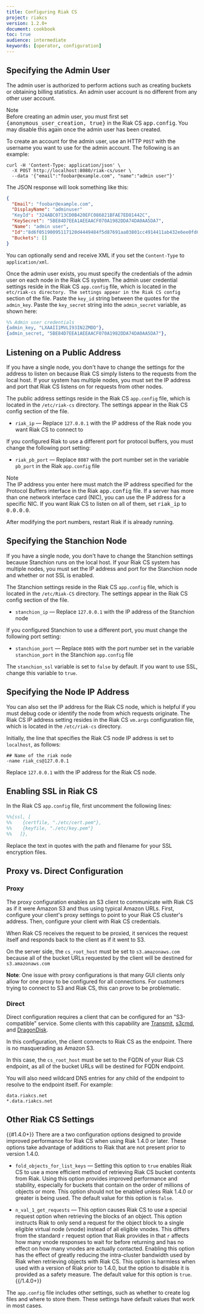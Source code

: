 ```yaml
---
title: Configuring Riak CS
project: riakcs
version: 1.2.0+
document: cookbook
toc: true
audience: intermediate
keywords: [operator, configuration]
---
```


## Specifying the Admin User

The admin user is authorized to perform actions such as creating buckets or obtaining billing statistics. An admin user account is no different from any other user account.

<div class="note"><div class="title">Note</div>
Before creating an admin user, you must first set <tt>{anonymous_user_creation, true}</tt> in the Riak CS <tt>app.config</tt>. You may disable this again once the admin user has been created.
</div>

To create an account for the admin user, use an HTTP `POST` with the username you want to use for the admin account. The following is an example:

```curl
curl -H 'Content-Type: application/json' \
  -X POST http://localhost:8080/riak-cs/user \
  --data '{"email":"foobar@example.com", "name":"admin user"}'
```

The JSON response will look something like this:

```json
{
  "Email": "foobar@example.com",
  "DisplayName": "adminuser"
  "KeyId": "324ABC0713CD0B420EFC086821BFAE7ED81442C",
  "KeySecret": "5BE84D7EEA1AEEAACF070A1982DDA74DA0AA5DA7",
  "Name": "admin user",
  "Id":"8d6f05190095117120d4449484f5d87691aa03801cc4914411ab432e6ee0fd6b",
  "Buckets": []
}
```

You can optionally send and receive XML if you set the `Content-Type` to `application/xml`.

Once the admin user exists, you must specify the credentials of the admin user on each node in the Riak CS system. The admin user credential settings reside in the Riak CS `app.config` file, which is located in the `etc/riak-cs directory. The settings appear in the Riak CS config` section of the file. Paste the `key_id` string between the quotes for the `admin_key`. Paste the `key_secret` string into the `admin_secret` variable, as shown here:

```erlang
%% Admin user credentials
{admin_key, "LXAAII1MVLI93IN2ZMDD"},
{admin_secret, "5BE84D7EEA1AEEAACF070A1982DDA74DA0AA5DA7"},
```

## Listening on a Public Address

If you have a single node, you don't have to change the settings for the address to listen on because Riak CS simply listens to the requests from the local host. If your system has multiple nodes, you must set the IP address and port that Riak CS listens on for requests from other nodes.

The public address settings reside in the Riak CS `app.config` file, which is located in the `/etc/riak-cs` directory. The settings appear in the Riak CS config section of the file.

* `riak_ip` &mdash; Replace `127.0.0.1` with the IP address of the Riak node you want Riak CS to connect to

If you configured Riak to use a different port for protocol buffers, you must change the following port setting:

* `riak_pb_port` &mdash; Replace `8087` with the port number set in the variable `pb_port` in the Riak `app.config` file

<div class="note"><div class="title">Note</div>The IP address you enter here must match the IP address specified for the Protocol Buffers interface in the Riak <tt>app.config</tt> file. If a server has more than one network interface card (NIC), you can use the IP address for a specific NIC. If you want Riak CS to listen on all of them, set <tt>riak_ip</tt> to <tt>0.0.0.0</tt>.</div>

After modifying the port numbers, restart Riak if is already running.

## Specifying the Stanchion Node

If you have a single node, you don't have to change the Stanchion settings because Stanchion runs on the local host. If your Riak CS system has multiple nodes, you must set the IP address and port for the Stanchion node and whether or not SSL is enabled.

The Stanchion settings reside in the Riak CS `app.config` file, which is located in the `/etc/Riak-CS` directory. The settings appear in the Riak CS config section of the file.

* `stanchion_ip` &mdash; Replace `127.0.0.1` with the IP address of the Stanchion node

If you configured Stanchion to use a different port, you must change the following port setting:

* `stanchion_port` &mdash; Replace `8085` with the port number set in the variable `stanchion_port` in the Stanchion `app.config` file

The `stanchion_ssl` variable is set to `false` by default. If you want to use SSL, change this variable to `true`.

## Specifying the Node IP Address

You can also set the IP address for the Riak CS node, which is helpful if you must debug code or identify the node from which requests originate. The Riak CS IP address setting resides in the Riak CS `vm.args` configuration file, which is located in the `/etc/riak-cs` directory.

Initially, the line that specifies the Riak CS node IP address is set to `localhost`, as follows:

```config
## Name of the riak node
-name riak_cs@127.0.0.1
```

Replace `127.0.0.1` with the IP address for the Riak CS node.

## Enabling SSL in Riak CS
In the Riak CS `app.config` file, first uncomment the following lines:

```erlang
%%{ssl, [
%%    {certfile, "./etc/cert.pem"},
%%    {keyfile, "./etc/key.pem"}
%%   ]},
```

Replace the text in quotes with the path and filename for your SSL encryption files.

## Proxy vs. Direct Configuration

### Proxy

The proxy configuration enables an S3 client to communicate with Riak CS as
if it were Amazon S3 and thus using typical Amazon URLs. First, configure your client's proxy settings to point to your Riak CS cluster's address. Then, configure your client with Riak CS credentials.

When Riak CS receives the request to be proxied, it services the request itself
and responds back to the client as if it went to S3.

On the server side, the `cs_root_host` must be set to `s3.amazonaws.com` because all of the bucket URLs requested by the client will be destined for
`s3.amazonaws.com`

**Note**: One issue with proxy configurations is that many GUI clients only allow for one proxy to be configured for all connections. For customers trying to connect to S3 and Riak CS, this can prove to be problematic.

### Direct

Direct configuration requires a client that can be configured for an
"S3-compatible" service.  Some clients with this capability are
[Transmit](http://panic.com/transmit/), [s3cmd](http://s3tools.org/s3cmd),
and [DragonDisk](http://www.dragondisk.com/).

In this configuration, the client connects to Riak CS as the endpoint. There is
no masquerading as Amazon S3.

In this case, the `cs_root_host` must be set to the FQDN of your Riak CS
endpoint, as all of the bucket URLs will be destined for FQDN endpoint.

You will also need wildcard DNS entries for any child of the endpoint to
resolve to the endpoint itself.  For example:

```config
data.riakcs.net
*.data.riakcs.net
```

## Other Riak CS Settings

{{#1.4.0+}}
There are a two configuration options designed to provide improved
performance for Riak CS when using Riak 1.4.0 or later. These options
take advantage of additions to Riak that are not present prior to
version 1.4.0.

* `fold_objects_for_list_keys` &mdash; Setting this option to `true` enables
Riak CS to use a more efficient method of retrieving Riak CS bucket contents from Riak. Using this option provides improved performance and stability, especially for buckets that contain on the order of millions of objects or more. This option should not be enabled unless Riak 1.4.0 or greater is being used. The default value for this option is `false`.

* `n_val_1_get_requests` &mdash; This option causes Riak CS to use a special
request option when retrieving the blocks of an object. This option instructs Riak to only send a request for the object block to a single eligible virtual node (vnode) instead of all eligible vnodes. This differs from the standard `r` request option that Riak provides in that `r` affects how many vnode responses to wait for before returning and has no effect on how many vnodes are actually contacted. Enabling this option has the effect of greatly reducing the intra-cluster bandwidth used by Riak when retrieving objects with Riak CS. This option is harmless when used with a version of Riak prior to 1.4.0, but the option to disable it is provided as a safety measure. The default value for this option is `true`.
{{/1.4.0+}}

The `app.config` file includes other settings, such as whether to create log files and where to store them. These settings have default values that work in most cases.
